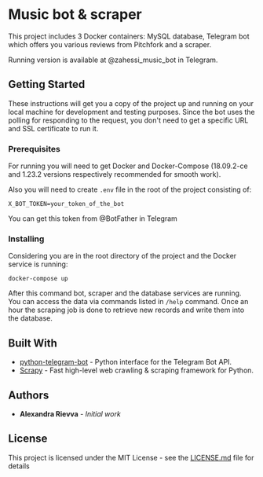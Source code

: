 # Music bot & scraper

This project includes 3 Docker containers: MySQL database, Telegram bot which offers you various reviews from Pitchfork  and a scraper.

Running version is available at @zahessi_music_bot in Telegram.

## Getting Started

These instructions will get you a copy of the project up and running on your local machine for development and testing purposes. Since the bot uses the polling for responding to the request, you don't need to get a specific URL and SSL certificate to run it.

### Prerequisites

For running you will need to get Docker and Docker-Compose (18.09.2-ce and 1.23.2 versions respectively recommended for smooth work).

Also you will need to create `.env` file in the root of the project consisting of:
```
X_BOT_TOKEN=your_token_of_the_bot
``` 
You can get this token from @BotFather in Telegram
### Installing

Considering you are in the root directory of the project and the Docker service is running:

```
docker-compose up
```

After this command bot, scraper and the database services are running. You can access the data via commands listed in `/help` command. Once an hour the scraping job is done to retrieve new records and write them into the database.

## Built With

* [python-telegram-bot](https://github.com/python-telegram-bot/python-telegram-bot) - Python interface for the Telegram Bot API.
* [Scrapy](https://github.com/scrapy/scrapy) - Fast high-level web crawling & scraping framework for Python.

## Authors

* **Alexandra Rievva** - *Initial work*

## License

This project is licensed under the MIT License - see the [LICENSE.md](LICENSE.md) file for details

